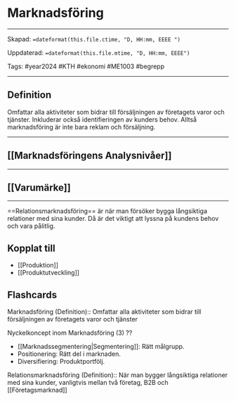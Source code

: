 # Marknadsföring

---
Skapad: `=dateformat(this.file.ctime, "D, HH:mm, EEEE ")`

Uppdaterad: `=dateformat(this.file.mtime, "D, HH:mm, EEEE")`

Tags: #year2024 #KTH #ekonomi #ME1003 #begrepp

---

## Definition

Omfattar alla aktiviteter som bidrar till försäljningen av företagets varor och tjänster. Inkluderar också identifieringen av kunders behov. Alltså marknadsföring är inte bara reklam och försäljning.

---

## [[Marknadsföringens Analysnivåer]]

---

## [[Varumärke]]

---
==Relationsmarknadsföring== är när man försöker bygga långsiktiga relationer med sina kunder. Då är det viktigt att lyssna på kundens behov och vara pålitlig.

## Kopplat till

- [[Produktion]]
- [[Produktutveckling]]

## Flashcards

Marknadsföring (Definition):: Omfattar alla aktiviteter som bidrar till försäljningen av företagets varor och tjänster
<!--SR:!2024-02-19,9,250-->

Nyckelkoncept inom Marknadsföring (3)
??
- [[Marknadssegmentering|Segmentering]]: Rätt målgrupp.
- Positionering: Rätt del i marknaden.
- Diversifiering: Produktportfölj.
<!--SR:!2024-02-21,6,212!2024-02-18,12,272-->

Relationsmarknadsföring (Definition):: När man bygger långsiktiga relationer med sina kunder, vanligtvis mellan två företag, B2B och [[Företagsmarknad]]
<!--SR:!2024-02-27,18,304-->
